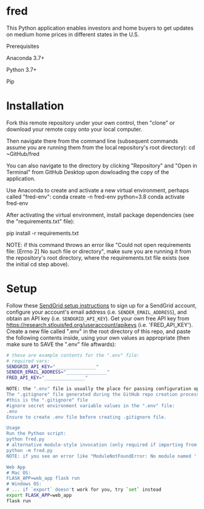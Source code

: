 # fred


This Python application enables investors and home buyers to get updates on medium home prices in different states in the U.S. 

Prerequisites

Anaconda 3.7+

Python 3.7+

Pip

# Installation

Fork this remote repository under your own control, then "clone" or download your remote copy onto your local computer.

Then navigate there from the command line (subsequent commands assume you are running them from the local repository's root directory):
cd ~GitHub/fred

You can also navigate to the directory by clicking "Repository" and "Open in Terminal" from GitHub Desktop upon dowloading the copy of the application.

Use Anaconda to create and activate a new virtual environment, perhaps called "fred-env":
conda create -n fred-env python=3.8
conda activate fred-env

After activating the virtual environment, install package dependencies (see the "requirements.txt" file):

pip install -r requirements.txt

NOTE: if this command throws an error like "Could not open requirements file: [Errno 2] No such file or directory", make sure you are running it from the repository's root directory, where the requirements.txt file exists (see the initial cd step above).

# Setup

Follow these [SendGrid setup instructions](https://github.com/prof-rossetti/intro-to-python/blob/master/notes/python/packages/sendgrid.md#setup) to sign up for a SendGrid account, configure your account's email address (i.e. `SENDER_EMAIL_ADDRESS`), and obtain an API key (i.e. `SENDGRID_API_KEY`).
Get your own free API key from https://research.stlouisfed.org/useraccount/apikeys (i.e. 'FRED_API_KEY').
Create a new file called ".env" in the root directory of this repo, and paste the following contents inside, using your own values as appropriate (then make sure to SAVE the ".env" file aftwards):

```sh
# these are example contents for the ".env" file:
# required vars:
SENDGRID_API_KEY="_______________"
SENDER_EMAIL_ADDRESS="_______________"
FRED_API_KEY="_______________"

NOTE: the ".env" file is usually the place for passing configuration options and secret credentials, so as a best practice we don't upload this file to version control (which is accomplished via a corresponding entry in the ".gitignore" file). This means we need to instruct each person who uses our code needs to create their own local ".env" file. 
The ".gitignore" file generated during the GitHub repo creation process should already do this, otherwise you can create your own ".gitignore" file and place inside the following contents:
#this is the ".gitignore" file
#ignore secret environment variable values in the ".env" file:
.env
Ensure to create .env file before creating .gitignore file.

Usage
Run the Python script:
python fred.py
# alternative module-style invocation (only required if importing from one file to another):
python -m fred.py
NOTE: if you see an error like "ModuleNotFoundError: No module named '...'", it's because the given package isn't installed, so run the pip command above to ensure that package has been installed into the virtual environment.

Web App 
# Mac OS:
FLASK_APP=web_app flask run
# Windows OS:
# ... if `export` doesn't work for you, try `set` instead
export FLASK_APP=web_app
flask run
